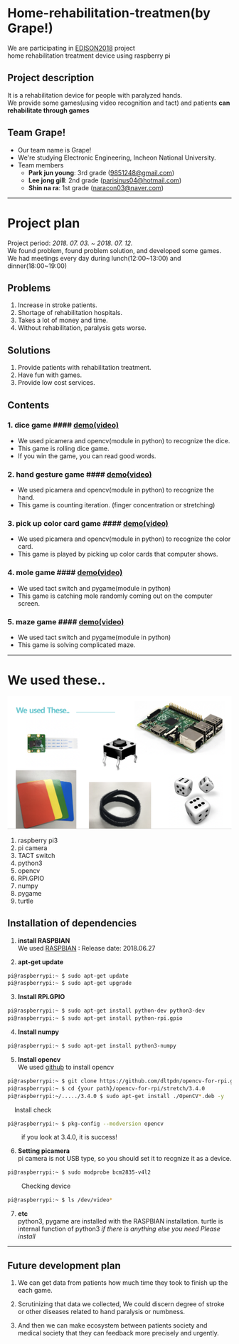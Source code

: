 # Home-rehabilitation-treatmen(by Grape!)
We are participating in [EDISON2018](https://github.com/ys7yoo/Edison2018) project  
home rehabilitation treatment device using raspberry pi  

## Project description 
It is a rehabilitation device for people with paralyzed hands.  
We provide some games(using video recognition and tact) and patients __can rehabilitate through games__

## Team Grape!
+ Our team name is Grape!
+ We're studying Electronic Engineering, Incheon National University.
+ Team members
  - __Park jun young__: 3rd grade (9851248@gmail.com)
  - __Lee jong gill__: 2nd grade (parisinus04@hotmail.com)
  - __Shin na ra__: 1st grade (naracon03@naver.com)
***


# Project plan
Project period: _2018. 07. 03. \~ 2018. 07. 12._  
We found problem, found problem solution, and developed some games.  
We had meetings every day during lunch(12:00\~13:00) and dinner(18:00\~19:00)  
## Problems
1. Increase in stroke patients.
2. Shortage of rehabilitation hospitals.
3. Takes a lot of money and time.
4. Without rehabilitation, paralysis gets worse.

## Solutions
1. Provide patients with rehabilitation treatment.
2. Have fun with games.
3. Provide low cost services.

## Contents
### 1. __dice game__ #### [demo(video)](https://youtu.be/E8Xhtr497l8)
  + We used picamera and opencv(module in python) to recognize the dice.
  + This game is rolling dice game.
  + If you win the game, you can read good words.

### 2. __hand gesture game__ #### [demo(video)](https://youtu.be/IvRqTmsWWxw)
  + We used picamera and opencv(module in python) to recognize the hand.
  + This game is counting iteration. (finger concentration or stretching)
 
### 3. __pick up color card game__ #### [demo(video)](https://youtu.be/Pj2LsNEUcCA)
  + We used picamera and opencv(module in python) to recognize the color card.
  + This game is played by picking up color cards that computer shows. 

### 4. __mole game__ #### [demo(video)](https://youtu.be/GB_V4lXnMM8)
  + We used tact switch and pygame(module in python)
  + This game is catching mole randomly coming out on the computer screen.

### 5. __maze game__ #### [demo(video)](https://youtu.be/EF00FUXciWk)
  + We used tact switch and pygame(module in python)
  + This game is solving complicated maze.
***


# We used these..
![Alt text](./images/using.png)
1. raspberry pi3
2. pi camera
3. TACT switch
4. python3
5. opencv
5. RPi.GPIO
6. numpy
7. pygame
8. turtle

## Installation of dependencies
1. __install RASPBIAN__   
  We used [RASPBIAN](https://www.raspberrypi.org/downloads/raspbian/) : Release date: 2018.06.27


2. __apt-get update__  
  ```bash
  pi@raspberrypi:~ $ sudo apt-get update
  pi@raspberrypi:~ $ sudo apt-get upgrade
  ```


3. __Install RPi.GPIO__  
  ```bash
  pi@raspberrypi:~ $ sudo apt-get install python-dev python3-dev
  pi@raspberrypi:~ $ sudo apt-get install python-rpi.gpio
  ```


4. __Install numpy__  
  ```bash
  pi@raspberrypi:~ $ sudo apt-get install python3-numpy
  ```


5. __Install opencv__  
  We used [github](https://github.com/dltpdn/opencv-for-rpi.git) to install opencv
  ```bash
  pi@raspberrypi:~ $ git clone https://github.com/dltpdn/opencv-for-rpi.git
  pi@raspberrypi:~ $ cd {your path}/opencv-for-rpi/stretch/3.4.0
  pi@raspberrypi:~/...../3.4.0 $ sudo apt-get install ./OpenCV*.deb -y
  ```
  
  &nbsp;&nbsp;&nbsp;&nbsp;Install check
  ```bash
  pi@raspberrypi:~ $ pkg-config --modversion opencv
  ```
  &nbsp;&nbsp;&nbsp;&nbsp;&nbsp;&nbsp;&nbsp;&nbsp;if you look at 3.4.0, it is success!


6. __Setting picamera__  
  pi camera is not USB type, so you should set it to recgnize it as a device.
  ```bash
  pi@raspberrypi:~ $ sudo modprobe bcm2835-v4l2
  ```

  &nbsp;&nbsp;&nbsp;&nbsp;&nbsp;&nbsp;&nbsp;&nbsp;Checking device
  ```bash
  pi@raspberrypi:~ $ ls /dev/video*
  ```


7. __etc__  
  python3, pygame are installed with the RASPBIAN installation.
  turtle is internal function of python3
  _if there is anything else you need Please install_
***


## Future development plan
1. We can get data from patients how much time they took to finish up the each game.  

2. Scrutinizing that data we collected, We could discern degree of stroke or other diseases related to 
hand paralysis or numbness. 

3. And then we can make ecosystem between patients society and medical society that they can feedback
more precisely and urgently.
